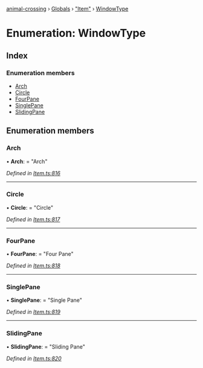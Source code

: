 [animal-crossing](../README.md) › [Globals](../globals.md) › ["Item"](../modules/_item_.md) › [WindowType](_item_.windowtype.md)

# Enumeration: WindowType

## Index

### Enumeration members

* [Arch](_item_.windowtype.md#arch)
* [Circle](_item_.windowtype.md#circle)
* [FourPane](_item_.windowtype.md#fourpane)
* [SinglePane](_item_.windowtype.md#singlepane)
* [SlidingPane](_item_.windowtype.md#slidingpane)

## Enumeration members

###  Arch

• **Arch**: = "Arch"

*Defined in [Item.ts:816](https://github.com/Norviah/animal-crossing/blob/cd5681f/module/types/Item.ts#L816)*

___

###  Circle

• **Circle**: = "Circle"

*Defined in [Item.ts:817](https://github.com/Norviah/animal-crossing/blob/cd5681f/module/types/Item.ts#L817)*

___

###  FourPane

• **FourPane**: = "Four Pane"

*Defined in [Item.ts:818](https://github.com/Norviah/animal-crossing/blob/cd5681f/module/types/Item.ts#L818)*

___

###  SinglePane

• **SinglePane**: = "Single Pane"

*Defined in [Item.ts:819](https://github.com/Norviah/animal-crossing/blob/cd5681f/module/types/Item.ts#L819)*

___

###  SlidingPane

• **SlidingPane**: = "Sliding Pane"

*Defined in [Item.ts:820](https://github.com/Norviah/animal-crossing/blob/cd5681f/module/types/Item.ts#L820)*
